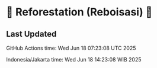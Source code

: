 
# 🌳 Reforestation (Reboisasi) 🌲

## Last Updated

GitHub Actions time: Wed Jun 18 07:23:08 UTC 2025

Indonesia/Jakarta time: Wed Jun 18 14:23:08 WIB 2025
